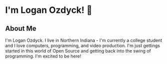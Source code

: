 # I'm Logan Ozdyck! :wave:

## About Me

I'm Logan Ozdyck. I live in Northern Indiana - I'm currently a college student and I love computers, programming, and video production. I'm just gettings started in this world of Open Source and getting back into the swing of programming. I'm excited to be here!

<!---
ozdyck3/ozdyck3 is a ✨ special ✨ repository because its `README.md` (this file) appears on your GitHub profile.
You can click the Preview link to take a look at your changes.
--->
